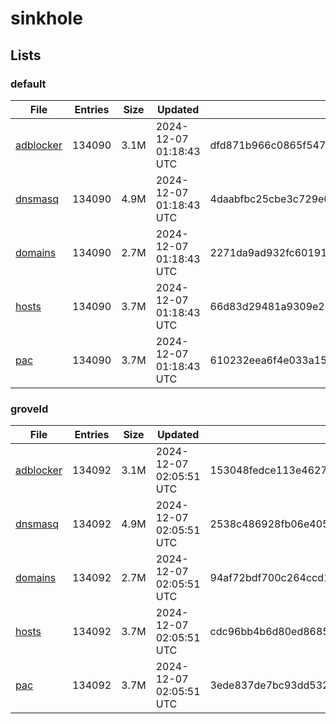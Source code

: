 # sinkhole

## Lists

### default

|File|Entries|Size|Updated|Hash|
|-|-|-|-|-|
|[adblocker](https://raw.githubusercontent.com/groveld/sinkhole/lists/default/adblocker.txt)|134090|3.1M|2024-12-07 01:18:43 UTC|dfd871b966c0865f547e3a801794069367ea438e076771c922bc2cbf7e84cbaa|
|[dnsmasq](https://raw.githubusercontent.com/groveld/sinkhole/lists/default/dnsmasq.txt)|134090|4.9M|2024-12-07 01:18:43 UTC|4daabfbc25cbe3c729e0e039e413a45005e53039ecdc6de8664adc2931e43114|
|[domains](https://raw.githubusercontent.com/groveld/sinkhole/lists/default/domains.txt)|134090|2.7M|2024-12-07 01:18:43 UTC|2271da9ad932fc60191f4a0895d567baedeafdc7e67e3d76f6488ee502633287|
|[hosts](https://raw.githubusercontent.com/groveld/sinkhole/lists/default/hosts.txt)|134090|3.7M|2024-12-07 01:18:43 UTC|66d83d29481a9309e28d71d3d51eae7881be04e5900f097792096335d5db5460|
|[pac](https://raw.githubusercontent.com/groveld/sinkhole/lists/default/pac.txt)|134090|3.7M|2024-12-07 01:18:43 UTC|610232eea6f4e033a152fc90170558687f4cd4865aac4e15847c02a82bcc66e3|

### groveld

|File|Entries|Size|Updated|Hash|
|-|-|-|-|-|
|[adblocker](https://raw.githubusercontent.com/groveld/sinkhole/lists/groveld/adblocker.txt)|134092|3.1M|2024-12-07 02:05:51 UTC|153048fedce113e462729d5f7dc06f326d782e69787a1e02a39ffa8a5e750746|
|[dnsmasq](https://raw.githubusercontent.com/groveld/sinkhole/lists/groveld/dnsmasq.txt)|134092|4.9M|2024-12-07 02:05:51 UTC|2538c486928fb06e405e85e17839e703ccaf19fc13f57589b8c25b5d1b13ab1f|
|[domains](https://raw.githubusercontent.com/groveld/sinkhole/lists/groveld/domains.txt)|134092|2.7M|2024-12-07 02:05:51 UTC|94af72bdf700c264ccd177a33e5ab93f72cae869ac6ca0af811ee75babd5ff52|
|[hosts](https://raw.githubusercontent.com/groveld/sinkhole/lists/groveld/hosts.txt)|134092|3.7M|2024-12-07 02:05:51 UTC|cdc96bb4b6d80ed868586d852ba9a056f5f28aedef4574f9d37524966817dda6|
|[pac](https://raw.githubusercontent.com/groveld/sinkhole/lists/groveld/pac.txt)|134092|3.7M|2024-12-07 02:05:51 UTC|3ede837de7bc93dd5322ec963bcb54e0227f09367c9f4020060dcd11d9094051|
